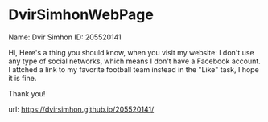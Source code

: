 # DvirSimhonWebPage

Name: Dvir Simhon
ID: 205520141

Hi, 
Here's a thing you should know, when you visit my website:
I don't use any type of social networks, which means I don't have a Facebook account. I attched a link to my favorite football team instead in the "Like" task, I hope it is fine.

Thank you!

url: https://dvirsimhon.github.io/205520141/
